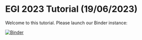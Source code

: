 # EGI 2023 Tutorial (19/06/2023)

Welcome to this tutorial.
Please launch our Binder instance: 

[![Binder](https://replay.notebooks.egi.eu/badge_logo.svg)](https://replay.notebooks.egi.eu/v2/gh/gaelvila/VIP-python-client/HEAD?labpath=examples%2Frepro-brats%2F1-launch-application.ipynb)